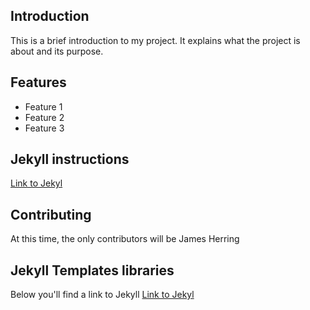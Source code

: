 ## Introduction

This is a brief introduction to my project. It explains what the project is about and its purpose.


## Features

- Feature 1
- Feature 2
- Feature 3

## Jekyll instructions

[Link to Jekyl](https://jekyllrb.com/docs/front-matter/)


## Contributing

At this time, the only contributors will be James Herring

## Jekyll Templates libraries

Below you'll find a link to Jekyll
[Link to Jekyl](https://jekyllrb.com/docs/front-matter/)